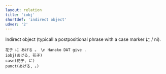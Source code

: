 ```yaml
---
layout: relation
title: 'iobj'
shortdef: 'indirect object'
udver: '2'
---
```


Indirect object (typicall a postpositional phrase with a case marker に / ni).

~~~ sdparse
花子 に あげる 。 \n Hanako DAT give .
iobj(あげる, 花子)
case(花子, に)
punct(あげる, 。)
~~~

<!-- Interlanguage links updated Čt lis 12 09:43:28 CET 2020 -->
